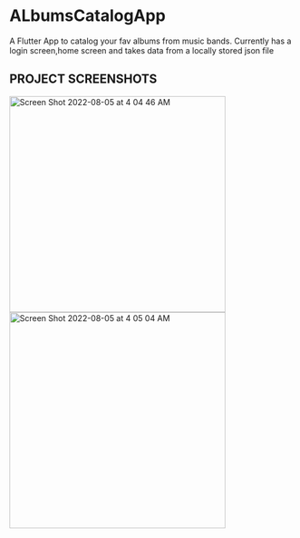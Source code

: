 # ALbumsCatalogApp

A Flutter App to catalog your fav albums from music bands.
Currently has a login screen,home screen and takes data from a locally stored json file

## PROJECT SCREENSHOTS

<img width="381" alt="Screen Shot 2022-08-05 at 4 04 46 AM" src="https://user-images.githubusercontent.com/90976669/182964445-f50079fa-b8b4-4735-a1e0-2049eb71ea40.png"> <img width="381" alt="Screen Shot 2022-08-05 at 4 05 04 AM" src="https://user-images.githubusercontent.com/90976669/182964480-64eff68c-0364-4e7a-8f2b-1da81e81c2c7.png">




